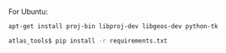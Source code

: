 For Ubuntu:

```bash
apt-get install proj-bin libproj-dev libgeos-dev python-tk
```

```bash
atlas_tools$ pip install -r requirements.txt
```
